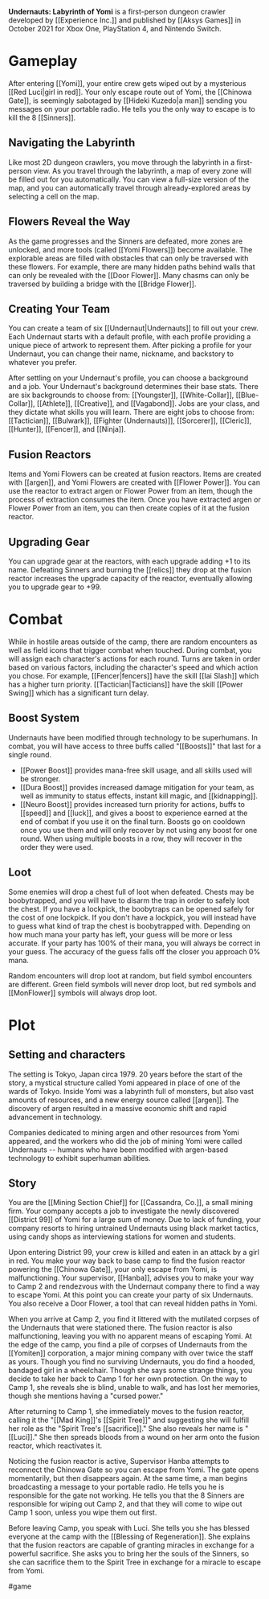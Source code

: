 **Undernauts: Labyrinth of Yomi** is a first-person dungeon crawler developed by [[Experience Inc.]] and published by [[Aksys Games]] in October 2021 for Xbox One, PlayStation 4, and Nintendo Switch.
# Gameplay
After entering [[Yomi]], your entire crew gets wiped out by a mysterious [[Red Luci|girl in red]]. Your only escape route out of Yomi, the [[Chinowa Gate]], is seemingly sabotaged by [[Hideki Kuzedo|a man]] sending you messages on your portable radio. He tells you the only way to escape is to kill the 8 [[Sinners]].
## Navigating the Labyrinth
Like most 2D dungeon crawlers, you move through the labyrinth in a first-person view. As you travel through the labyrinth, a map of every zone will be filled out for you automatically. You can view a full-size version of the map, and you can automatically travel through already-explored areas by selecting a cell on the map.
## Flowers Reveal the Way
As the game progresses and the Sinners are defeated, more zones are unlocked, and more tools (called [[Yomi Flowers]]) become available. The explorable areas are filled with obstacles that can only be traversed with these flowers. For example, there are many hidden paths behind walls that can only be revealed with the [[Door Flower]]. Many chasms can only be traversed by building a bridge with the [[Bridge Flower]]. 
## Creating Your Team
You can create a team of six [[Undernaut|Undernauts]] to fill out your crew. Each Undernaut starts with a default profile, with each profile providing a unique piece of artwork to represent them. After picking a profile for your Undernaut, you can change their name, nickname, and backstory to whatever you prefer.

After settling on your Undernaut's profile, you can choose a background and a job. Your Undernaut's background determines their base stats. There are six backgrounds to choose from: [[Youngster]], [[White-Collar]], [[Blue-Collar]], [[Athlete]], [[Creative]], and [[Vagabond]]. Jobs are your class, and they dictate what skills you will learn. There are eight jobs to choose from: [[Tactician]], [[Bulwark]], [[Fighter (Undernauts)]], [[Sorcerer]], [[Cleric]], [[Hunter]], [[Fencer]], and [[Ninja]].
## Fusion Reactors
Items and Yomi Flowers can be created at fusion reactors. Items are created with [[argen]], and Yomi Flowers are created with [[Flower Power]]. You can use the reactor to extract argen or Flower Power from an item, though the process of extraction consumes the item. Once you have extracted argen or Flower Power from an item, you can then create copies of it at the fusion reactor.
## Upgrading Gear
You can upgrade gear at the reactors, with each upgrade adding +1 to its name. Defeating Sinners and burning the [[relics]] they drop at the fusion reactor increases the upgrade capacity of the reactor, eventually allowing you to upgrade gear to +99.
# Combat
While in hostile areas outside of the camp, there are random encounters as well as field icons that trigger combat when touched. During combat, you will assign each character's actions for each round. Turns are taken in order based on various factors, including the character's speed and which action you chose. For example, [[Fencer|fencers]] have the skill [[Iai Slash]] which has a higher turn priority. [[Tactician|Tacticians]] have the skill [[Power Swing]] which has a significant turn delay.
## Boost System
Undernauts have been modified through technology to be superhumans. In combat, you will have access to three buffs called "[[Boosts]]" that last for a single round.
* [[Power Boost]] provides mana-free skill usage, and all skills used will be stronger.
* [[Dura Boost]] provides increased damage mitigation for your team, as well as immunity to status effects, instant kill magic, and [[kidnapping]].
* [[Neuro Boost]] provides increased turn priority for actions, buffs to [[speed]] and [[luck]], and gives a boost to experience earned at the end of combat if you use it on the final turn.
Boosts go on cooldown once you use them and will only recover by not using any boost for one round. When using multiple boosts in a row, they will recover in the order they were used.

## Loot
Some enemies will drop a chest full of loot when defeated. Chests may be boobytrapped, and you will have to disarm the trap in order to safely loot the chest. If you have a lockpick, the boobytraps can be opened safely for the cost of one lockpick. If you don't have a lockpick, you will instead have to guess what kind of trap the chest is boobytrapped with. Depending on how much mana your party has left, your guess will be more or less accurate. If your party has 100% of their mana, you will always be correct in your guess. The accuracy of the guess falls off the closer you approach 0% mana.

Random encounters will drop loot at random, but field symbol encounters are different. Green field symbols will never drop loot, but red symbols and [[MonFlower]] symbols will always drop loot.

# Plot
## Setting and characters
The setting is Tokyo, Japan circa 1979. 20 years before the start of the story, a mystical structure called Yomi appeared in place of one of the wards of Tokyo. Inside Yomi was a labyrinth full of monsters, but also vast amounts of resources, and a new energy source called [[argen]]. The discovery of argen resulted in a massive economic shift and rapid advancement in technology.

Companies dedicated to mining argen and other resources from Yomi appeared, and the workers who did the job of mining Yomi were called Undernauts -- humans who have been modified with argen-based technology to exhibit superhuman abilities.
## Story
You are the [[Mining Section Chief]] for [[Cassandra, Co.]], a small mining firm. Your company accepts a job to investigate the newly discovered [[District 99]] of Yomi for a large sum of money. Due to lack of funding, your company resorts to hiring untrained Undernauts using black market tactics, using candy shops as interviewing stations for women and students.

Upon entering District 99, your crew is killed and eaten in an attack by a girl in red. You make your way back to base camp to find the fusion reactor powering the [[Chinowa Gate]], your only escape from Yomi, is malfunctioning. Your supervisor, [[Hanba]], advises you to make your way to Camp 2 and rendezvous with the Undernaut company there to find a way to escape Yomi. At this point you can create your party of six Undernauts. You also receive a Door Flower, a tool that can reveal hidden paths in Yomi.

When you arrive at Camp 2, you find it littered with the mutilated corpses of the Undernauts that were stationed there. The fusion reactor is also malfunctioning, leaving you with no apparent means of escaping Yomi. At the edge of the camp, you find a pile of corpses of Undernauts from the [[Yomiten]] corporation, a major mining company with over twice the staff as yours. Though you find no surviving Undernauts, you do find a hooded, bandaged girl in a wheelchair. Though she says some strange things, you decide to take her back to Camp 1 for her own protection. On the way to Camp 1, she reveals she is blind, unable to walk, and has lost her memories, though she mentions having a "cursed power."

After returning to Camp 1, she immediately moves to the fusion reactor, calling it the "[[Mad King]]'s [[Spirit Tree]]" and suggesting she will fulfill her role as the "Spirit Tree's [[sacrifice]]." She also reveals her name is "[[Luci]]." She then spreads bloods from a wound on her arm onto the fusion reactor, which reactivates it. 

Noticing the fusion reactor is active, Supervisor Hanba attempts to reconnect the Chinowa Gate so you can escape from Yomi. The gate opens momentarily, but then disappears again. At the same time, a man begins broadcasting a message to your portable radio. He tells you he is responsible for the gate not working. He tells you that the 8 Sinners are responsible for wiping out Camp 2, and that they will come to wipe out Camp 1 soon, unless you wipe them out first.

Before leaving Camp, you speak with Luci. She tells you she has blessed everyone at the camp with the [[Blessing of Regeneration]]. She explains that the fusion reactors are capable of granting miracles in exchange for a powerful sacrifice. She asks you to bring her the souls of the Sinners, so she can sacrifice them to the Spirit Tree in exchange for a miracle to escape from Yomi.

#game
